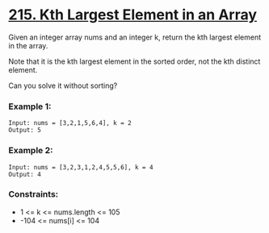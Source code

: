 # [215. Kth Largest Element in an Array][question-link]

Given an integer array nums and an integer k, return the kth largest element in the array.

Note that it is the kth largest element in the sorted order, not the kth distinct element.

Can you solve it without sorting?

### Example 1:
```text
Input: nums = [3,2,1,5,6,4], k = 2
Output: 5
```

### Example 2:
```text
Input: nums = [3,2,3,1,2,4,5,5,6], k = 4
Output: 4
```

### Constraints:

* 1 <= k <= nums.length <= 105
* -104 <= nums[i] <= 104

[question-link]: https://leetcode.com/problems/kth-largest-element-in-an-array/?envType=study-plan-v2&envId=leetcode-75